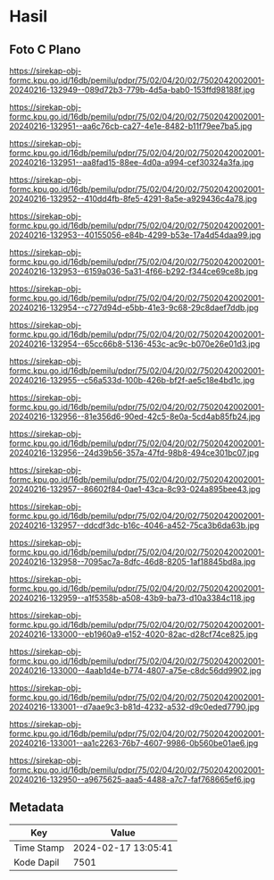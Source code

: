 # Hasil

## Foto C Plano

https://sirekap-obj-formc.kpu.go.id/16db/pemilu/pdpr/75/02/04/20/02/7502042002001-20240216-132949--089d72b3-779b-4d5a-bab0-153ffd98188f.jpg

https://sirekap-obj-formc.kpu.go.id/16db/pemilu/pdpr/75/02/04/20/02/7502042002001-20240216-132951--aa6c76cb-ca27-4e1e-8482-b11f79ee7ba5.jpg

https://sirekap-obj-formc.kpu.go.id/16db/pemilu/pdpr/75/02/04/20/02/7502042002001-20240216-132951--aa8fad15-88ee-4d0a-a994-cef30324a3fa.jpg

https://sirekap-obj-formc.kpu.go.id/16db/pemilu/pdpr/75/02/04/20/02/7502042002001-20240216-132952--410dd4fb-8fe5-4291-8a5e-a929436c4a78.jpg

https://sirekap-obj-formc.kpu.go.id/16db/pemilu/pdpr/75/02/04/20/02/7502042002001-20240216-132953--40155056-e84b-4299-b53e-17a4d54daa99.jpg

https://sirekap-obj-formc.kpu.go.id/16db/pemilu/pdpr/75/02/04/20/02/7502042002001-20240216-132953--6159a036-5a31-4f66-b292-f344ce69ce8b.jpg

https://sirekap-obj-formc.kpu.go.id/16db/pemilu/pdpr/75/02/04/20/02/7502042002001-20240216-132954--c727d94d-e5bb-41e3-9c68-29c8daef7ddb.jpg

https://sirekap-obj-formc.kpu.go.id/16db/pemilu/pdpr/75/02/04/20/02/7502042002001-20240216-132954--65cc66b8-5136-453c-ac9c-b070e26e01d3.jpg

https://sirekap-obj-formc.kpu.go.id/16db/pemilu/pdpr/75/02/04/20/02/7502042002001-20240216-132955--c56a533d-100b-426b-bf2f-ae5c18e4bd1c.jpg

https://sirekap-obj-formc.kpu.go.id/16db/pemilu/pdpr/75/02/04/20/02/7502042002001-20240216-132956--81e356d6-90ed-42c5-8e0a-5cd4ab85fb24.jpg

https://sirekap-obj-formc.kpu.go.id/16db/pemilu/pdpr/75/02/04/20/02/7502042002001-20240216-132956--24d39b56-357a-47fd-98b8-494ce301bc07.jpg

https://sirekap-obj-formc.kpu.go.id/16db/pemilu/pdpr/75/02/04/20/02/7502042002001-20240216-132957--86602f84-0ae1-43ca-8c93-024a895bee43.jpg

https://sirekap-obj-formc.kpu.go.id/16db/pemilu/pdpr/75/02/04/20/02/7502042002001-20240216-132957--ddcdf3dc-b16c-4046-a452-75ca3b6da63b.jpg

https://sirekap-obj-formc.kpu.go.id/16db/pemilu/pdpr/75/02/04/20/02/7502042002001-20240216-132958--7095ac7a-8dfc-46d8-8205-1af18845bd8a.jpg

https://sirekap-obj-formc.kpu.go.id/16db/pemilu/pdpr/75/02/04/20/02/7502042002001-20240216-132959--a1f5358b-a508-43b9-ba73-d10a3384c118.jpg

https://sirekap-obj-formc.kpu.go.id/16db/pemilu/pdpr/75/02/04/20/02/7502042002001-20240216-133000--eb1960a9-e152-4020-82ac-d28cf74ce825.jpg

https://sirekap-obj-formc.kpu.go.id/16db/pemilu/pdpr/75/02/04/20/02/7502042002001-20240216-133000--4aab1d4e-b774-4807-a75e-c8dc56dd9902.jpg

https://sirekap-obj-formc.kpu.go.id/16db/pemilu/pdpr/75/02/04/20/02/7502042002001-20240216-133001--d7aae9c3-b81d-4232-a532-d9c0eded7790.jpg

https://sirekap-obj-formc.kpu.go.id/16db/pemilu/pdpr/75/02/04/20/02/7502042002001-20240216-133001--aa1c2263-76b7-4607-9986-0b560be01ae6.jpg

https://sirekap-obj-formc.kpu.go.id/16db/pemilu/pdpr/75/02/04/20/02/7502042002001-20240216-132950--a9675625-aaa5-4488-a7c7-faf768665ef6.jpg


## Metadata

| Key        | Value               |
| ---------- | ------------------- |
| Time Stamp | 2024-02-17 13:05:41 |
| Kode Dapil | 7501                |




